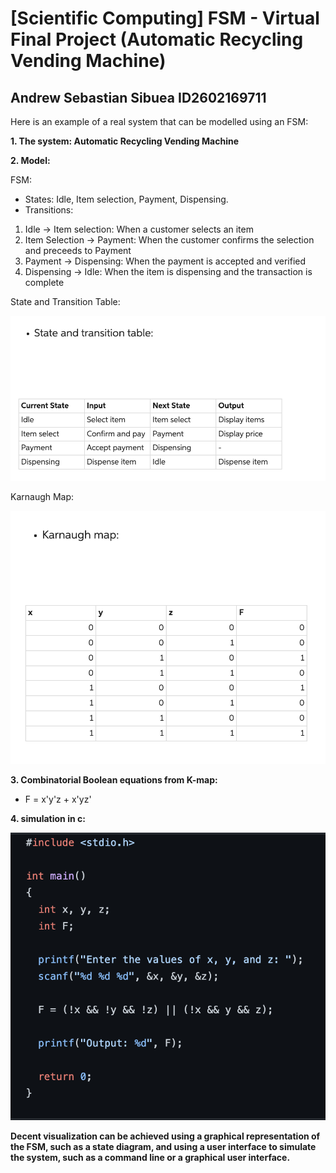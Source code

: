 
# [Scientific Computing] FSM - Virtual Final Project (Automatic Recycling Vending Machine)
## Andrew Sebastian Sibuea ID2602169711

Here is an example of a real system that can be modelled using an FSM:

**1. The system: Automatic Recycling Vending Machine** 

**2. Model:**

FSM:  
* States: Idle, Item selection, Payment, Dispensing.  
* Transitions:
1. Idle -> Item selection: When a customer selects an item
2. Item Selection -> Payment: When the customer confirms the selection and preceeds to Payment
3. Payment -> Dispensing: When the payment is accepted and verified 
4. Dispensing -> Idle: When the item is dispensing and the transaction is complete

State and Transition Table: 

![State and Transition Table](Images/State%20and%20transition%20Table.png)

Karnaugh Map:

![Karnaugh Map](Images/Karnaugh%20map.png)

**3. Combinatorial Boolean equations from K-map:**
- F = x'y'z + x'yz'

**4. simulation in c:**

![Automatic Vending Machine](Images/Automatic%20vending%20machine.png)

**Decent visualization can be achieved using a graphical representation of the FSM, such as a state diagram, and using a user interface to simulate the system, such as a command line or a graphical user interface.**
 
